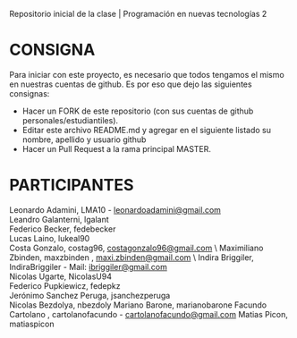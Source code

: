 ﻿Repositorio inicial de la clase | Programación en nuevas tecnologías 2

# CONSIGNA

Para iniciar con este proyecto, es necesario que todos tengamos el mismo en nuestras cuentas de github. Es por eso que dejo las siguientes consignas:

- Hacer un FORK de este repositorio (con sus cuentas de github personales/estudiantiles).
- Editar este archivo README.md y agregar en el siguiente listado su nombre, apellido y usuario github
- Hacer un Pull Request a la rama principal MASTER.

# PARTICIPANTES
Leonardo Adamini, LMA10 - leonardoadamini@gmail.com  
Leandro Galanterni, lgalant  \
Federico Becker, fedebecker \
Lucas Laino, lukeal90 \
Costa Gonzalo, costag96, costagonzalo96@gmail.com \ 
Maximiliano Zbinden, maxzbinden , maxi.zbinden@gmail.com \ 
Indira Briggiler, IndiraBriggiler - Mail: ibriggiler@gmail.com \
Nicolas Ugarte, NicolasU94 \
Federico Pupkiewicz, fedepkz \
Jerónimo Sanchez Peruga, jsanchezperuga \
Nicolas Bezdolya, nbezdoly
Mariano Barone, marianobarone
Facundo Cartolano , cartolanofacundo -  cartolanofacundo@gmail.com
Matias Picon, matiaspicon

